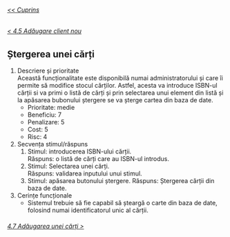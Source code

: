 ###### [<< Cuprins](/Documentație/Cuprins.md)
###### [< 4.5 Adăugare client nou](/Documentație/4%20Caracteristici%20ale%20sistemului/4.05%20Adăugare%20client%20nou.md)
## Ștergerea unei cărți
1.	Descriere și prioritate  
	Această funcționalitate este disponibilă numai administratorului și care îi permite să modifice stocul cărților. Astfel, acesta va introduce ISBN-ul cărții si va  primi o listă de cărți și prin selectarea unui element din listă și la apăsarea bubonului ștergere se va șterge cartea din baza de date.
    - Prioritate: medie
    - Beneficiu: 7
    - Penalizare: 5
    - Cost: 5
    - Risc: 4
2.	Secvența stimul/răspuns
    1.	Stimul: introducerea ISBN-ului cărții.  
    Răspuns: o listă de cărți care au ISBN-ul introdus.
    2.	Stimul: Selectarea unei cărți.  
    Răspuns: validarea inputului unui stimul.
    3.	Stimul: apăsarea butonului ștergere.
Răspuns: Ștergerea cărții din baza de date.
3.	Cerințe funcționale
    - Sistemul trebuie să fie capabil să șteargă o carte din baza de date, folosind numai identificatorul unic al cărții.
###### [4.7 Adăugarea unei cărți >](/Documentație/4%20Caracteristici%20ale%20sistemului/4.07%20Adăugarea%20unei%20cărți.md)